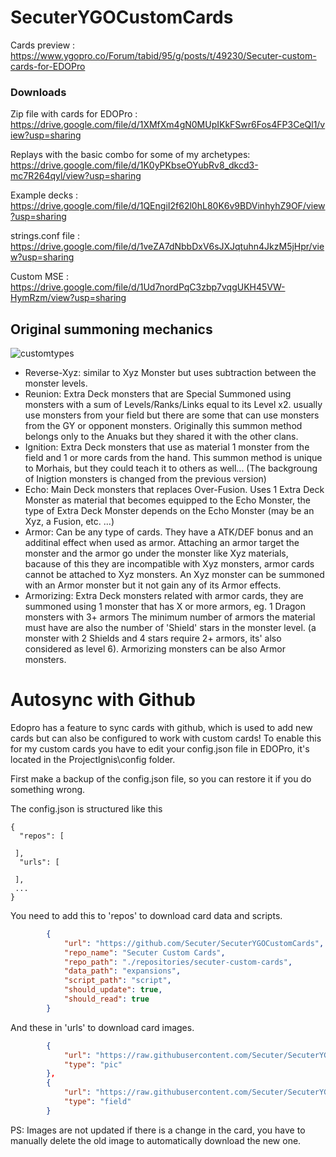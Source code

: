 # SecuterYGOCustomCards
Cards preview : https://www.ygopro.co/Forum/tabid/95/g/posts/t/49230/Secuter-custom-cards-for-EDOPro

### Downloads
Zip file with cards for EDOPro : https://drive.google.com/file/d/1XMfXm4gN0MUpIKkFSwr6Fos4FP3CeQl1/view?usp=sharing

Replays with the basic combo for some of my archetypes: https://drive.google.com/file/d/1K0yPKbseOYubRv8_dkcd3-mc7R264qyl/view?usp=sharing

Example decks : https://drive.google.com/file/d/1QEngiI2f62l0hL80K6v9BDVinhyhZ9OF/view?usp=sharing

strings.conf file : https://drive.google.com/file/d/1veZA7dNbbDxV6sJXJqtuhn4JkzM5jHpr/view?usp=sharing

Custom MSE : https://drive.google.com/file/d/1Ud7nordPqC3zbp7vqgUKH45VW-HymRzm/view?usp=sharing

## Original summoning mechanics
![customtypes](https://imgur.com/06v8wHv.png)
- Reverse-Xyz: similar to Xyz Monster but uses subtraction between the monster levels.
- Reunion: Extra Deck monsters that are Special Summoned using monsters with a sum of Levels/Ranks/Links equal to its Level x2.
usually use monsters from your field but there are some that can use monsters from the GY or opponent monsters.
Originally this summon method belongs only to the Anuaks but they shared it with the other clans.
- Ignition: Extra Deck monsters that use as material 1 monster from the field and 1 or more cards from the hand.
This summon method is unique to Morhais, but they could teach it to others as well... (The backgroung of Inigtion monsters is changed from the previous version)
- Echo: Main Deck monsters that replaces Over-Fusion. Uses 1 Extra Deck Monster as material that becomes equipped to the Echo Monster, the type of Extra Deck Monster depends on the Echo Monster (may be an Xyz, a Fusion, etc. ...)
- Armor: Can be any type of cards. They have a ATK/DEF bonus and an additinal effect when used as armor. Attaching an armor target the monster and the armor go under the monster like Xyz materials, bacause of this they are incompatible with Xyz monsters, armor cards cannot be attached to Xyz monsters. An Xyz monster can be summoned with an Armor monster but it not gain any of its Armor effects.
- Armorizing: Extra Deck monsters related with armor cards, they are summoned using 1 monster that has X or more armors, eg. 1 Dragon monsters with 3+ armors
The minimum number of armors the material must have are also the number of 'Shield' stars in the monster level. (a monster with 2 Shields and 4 stars require 2+ armors, its' also considered as level 6). Armorizing monsters can be also Armor monsters.

# Autosync with Github

Edopro has a feature to sync cards with github, which is used to add new cards but can also be configured to work with custom cards!
To enable this for my custom cards you have to edit your config.json file in EDOPro, it's located in the ProjectIgnis\config folder.

First make a backup of the config.json file, so you can restore it if you do something wrong.

The config.json is structured like this
```
{
  "repos": [
  
 ],
  "urls": [
  
 ],
 ...
}
```

You need to add this to 'repos' to download card data and scripts.
```json
		{
			"url": "https://github.com/Secuter/SecuterYGOCustomCards",
			"repo_name": "Secuter Custom Cards",
			"repo_path": "./repositories/secuter-custom-cards",
			"data_path": "expansions",
			"script_path": "script",
			"should_update": true,
			"should_read": true
		}
```

And these in 'urls' to download card images.
```json
		{
			"url": "https://raw.githubusercontent.com/Secuter/SecuterYGOCustomCards-pics/master/{}.png",
			"type": "pic"
		},
		{
			"url": "https://raw.githubusercontent.com/Secuter/SecuterYGOCustomCards-pics/master/field/{}.png",
			"type": "field"
		}
```

PS: Images are not updated if there is a change in the card, you have to manually delete the old image to automatically download the new one.
